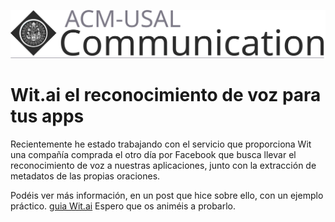 ![CUSAL](com.svg)

# Wit.ai el reconocimiento de voz para tus apps

Recientemente he estado trabajando con el servicio que proporciona Wit una compañía comprada el otro día por Facebook que busca llevar el reconocimiento de voz a nuestras aplicaciones, junto con la extracción de metadatos de las propias oraciones.

Podéis ver más información, en un post que hice sobre ello, con un ejemplo práctico. [guia Wit.ai](http://www.somosbinarios.es/reconocimiento-de-voz-para-tus-aplicaciones/)
Espero que os animéis a probarlo.

